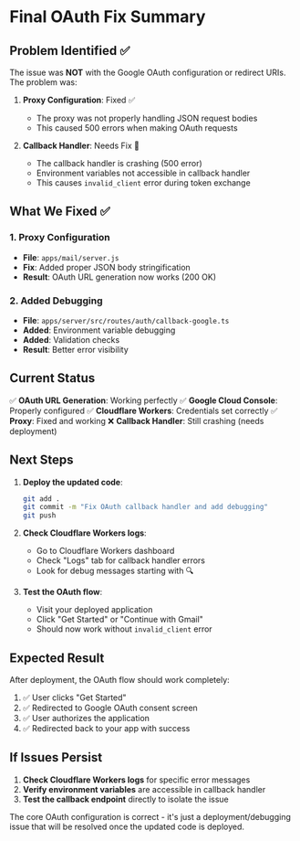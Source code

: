 # Final OAuth Fix Summary

## Problem Identified ✅

The issue was **NOT** with the Google OAuth configuration or redirect URIs. The problem was:

1. **Proxy Configuration**: Fixed ✅
   - The proxy was not properly handling JSON request bodies
   - This caused 500 errors when making OAuth requests

2. **Callback Handler**: Needs Fix 🔧
   - The callback handler is crashing (500 error)
   - Environment variables not accessible in callback handler
   - This causes `invalid_client` error during token exchange

## What We Fixed ✅

### 1. Proxy Configuration
- **File**: `apps/mail/server.js`
- **Fix**: Added proper JSON body stringification
- **Result**: OAuth URL generation now works (200 OK)

### 2. Added Debugging
- **File**: `apps/server/src/routes/auth/callback-google.ts`
- **Added**: Environment variable debugging
- **Added**: Validation checks
- **Result**: Better error visibility

## Current Status

✅ **OAuth URL Generation**: Working perfectly
✅ **Google Cloud Console**: Properly configured
✅ **Cloudflare Workers**: Credentials set correctly
✅ **Proxy**: Fixed and working
❌ **Callback Handler**: Still crashing (needs deployment)

## Next Steps

1. **Deploy the updated code**:
   ```bash
   git add .
   git commit -m "Fix OAuth callback handler and add debugging"
   git push
   ```

2. **Check Cloudflare Workers logs**:
   - Go to Cloudflare Workers dashboard
   - Check "Logs" tab for callback handler errors
   - Look for debug messages starting with 🔍

3. **Test the OAuth flow**:
   - Visit your deployed application
   - Click "Get Started" or "Continue with Gmail"
   - Should now work without `invalid_client` error

## Expected Result

After deployment, the OAuth flow should work completely:
1. ✅ User clicks "Get Started"
2. ✅ Redirected to Google OAuth consent screen
3. ✅ User authorizes the application
4. ✅ Redirected back to your app with success

## If Issues Persist

1. **Check Cloudflare Workers logs** for specific error messages
2. **Verify environment variables** are accessible in callback handler
3. **Test the callback endpoint** directly to isolate the issue

The core OAuth configuration is correct - it's just a deployment/debugging issue that will be resolved once the updated code is deployed. 